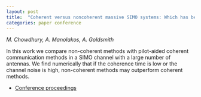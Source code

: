 ```yaml
---
layout: post
title:  "Coherent versus noncoherent massive SIMO systems: Which has better performance?"
categories: paper conference
---
```

_M. Chowdhury, A. Manolakos, A. Goldsmith_

<!--more-->
 In this work we compare non-coherent methods with pilot-aided coherent communication methods in a SIMO channel with a large number of antennas.  We find numerically that if the coherence time is low or the channel noise is high, non-coherent methods may outperform coherent methods.

- [Conference proceedings](https://ieeexplore.ieee.org/document/7248568)
